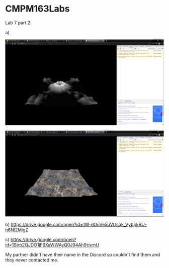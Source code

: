 # CMPM163Labs

Lab 7 part 2

a)

![](screenshots/screenshot1.PNG)

![](screenshots/screenshot2.PNG)

b) https://drive.google.com/open?id=1W-dOnVe5uVOsqk_VybpkRU-h6Nl2MigZ

c) https://drive.google.com/open?id=1Sirp2QJDO1jF9XaWWAyQ0J94Ah9cvrnU

My partner didn't have their name in the Discord so couldn't find them and they never contacted me.
